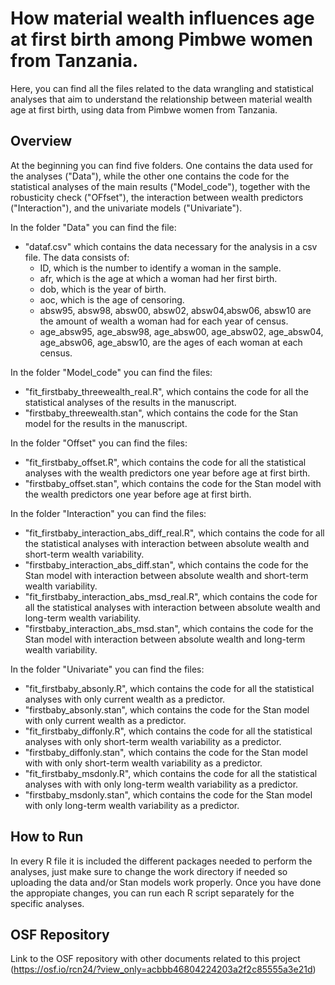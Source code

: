 # How material wealth influences age at first birth among Pimbwe women from Tanzania.

Here, you can find all the files related to the data wrangling and statistical analyses that aim to understand the relationship between material wealth age at first birth, using data from Pimbwe women from Tanzania.

## Overview

At the beginning you can find five folders. One contains the data used for the analyses ("Data"), while the other one contains the code for the statistical analyses  of the main results ("Model_code"), together with the robusticity check ("OFfset"), the interaction between wealth predictors ("Interaction"), and the univariate models ("Univariate").

In the folder "Data" you can find the file:
- "dataf.csv" which contains the data necessary for the analysis in a csv file. The data consists of:
    - ID, which is the number to identify a woman in the sample.
    - afr, which is the age at which a woman had her first birth.
    - dob, which is the year of birth.
    - aoc, which is the age of censoring.
    - absw95, absw98, absw00, absw02, absw04,absw06, absw10 are the amount of wealth a woman had for each year of census.
    - age_absw95, age_absw98, age_absw00, age_absw02, age_absw04, age_absw06, age_absw10, are the ages of each woman at each census.

In the folder "Model_code" you can find the files:
- "fit_firstbaby_threewealth_real.R", which contains the code for all the statistical analyses of the results in the manuscript.
- "firstbaby_threewealth.stan", which contains the code for the Stan model for the results in the manuscript.

In the folder "Offset" you can find the files:
- "fit_firstbaby_offset.R", which contains the code for all the statistical analyses with the wealth predictors one year before age at first birth.
- "firstbaby_offset.stan", which contains the code for the Stan model with the wealth predictors one year before age at first birth.

In the folder "Interaction" you can find the files:
- "fit_firstbaby_interaction_abs_diff_real.R", which contains the code for all the statistical analyses with interaction between absolute wealth and short-term wealth variability.
- "firstbaby_interaction_abs_diff.stan", which contains the code for the Stan model with interaction between absolute wealth and short-term wealth variability.
- "fit_firstbaby_interaction_abs_msd_real.R", which contains the code for all the statistical analyses with interaction between absolute wealth and long-term wealth variability.
- "firstbaby_interaction_abs_msd.stan", which contains the code for the Stan model with interaction between absolute wealth and long-term wealth variability.

In the folder "Univariate" you can find the files:
- "fit_firstbaby_absonly.R", which contains the code for all the statistical analyses with only current wealth as a predictor.
- "firstbaby_absonly.stan", which contains the code for the Stan model with only current wealth as a predictor.
- "fit_firstbaby_diffonly.R", which contains the code for all the statistical analyses with only short-term wealth variability as a predictor.
- "firstbaby_diffonly.stan", which contains the code for the Stan model with with only short-term wealth variability as a predictor.
- "fit_firstbaby_msdonly.R", which contains the code for all the statistical analyses with with only long-term wealth variability as a predictor.
- "firstbaby_msdonly.stan", which contains the code for the Stan model with only long-term wealth variability as a predictor.

## How to Run

In every R file it is included the different packages needed to perform the analyses, just make sure to change the work directory if needed so uploading the data and/or Stan models work properly. Once you have done the appropiate changes, you can run each R script separately for the specific analyses.

## OSF Repository
Link to the OSF repository with other documents related to this project (https://osf.io/rcn24/?view_only=acbbb46804224203a2f2c85555a3e21d)
